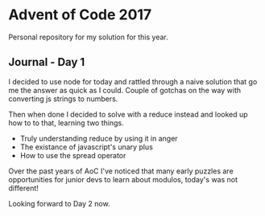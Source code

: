 # Advent of Code 2017

Personal repository for my solution for this year.

## Journal - Day 1

I decided to use node for today and rattled through a naive solution that go me the answer as quick as I could. Couple of gotchas on the way with converting js strings to numbers.

Then when done I decided to solve with a reduce instead and looked up how to to that, learning two things.

* Truly understanding reduce by using it in anger
* The existance of javascript's unary plus
* How to use the spread operator

Over the past years of AoC I've noticed that many early puzzles are opportunities for junior devs to learn about modulos, today's was not different!

Looking forward to Day 2 now.
